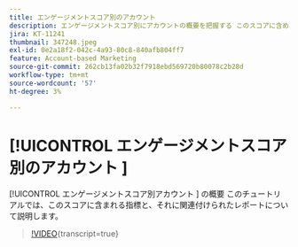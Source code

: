 ```yaml
---
title: エンゲージメントスコア別のアカウント
description: エンゲージメントスコア別にアカウントの概要を把握する このスコアに含める指標と、それに関連付けられたレポートについて説明します。
jira: KT-11241
thumbnail: 347248.jpeg
exl-id: 0e2a18f2-042c-4a93-80c8-840afb804ff7
feature: Account-based Marketing
source-git-commit: 262cb13fa02b32f7918ebd569720b80078c2b28d
workflow-type: tm+mt
source-wordcount: '57'
ht-degree: 3%

---
```


# [!UICONTROL  エンゲージメントスコア別のアカウント ]

[!UICONTROL  エンゲージメントスコア別アカウント ] の概要  このチュートリアルでは、このスコアに含まれる指標と、それに関連付けられたレポートについて説明します。

>[!VIDEO](https://video.tv.adobe.com/v/347248/?learn=on){transcript=true}
